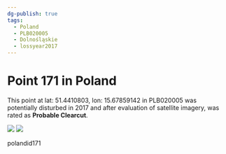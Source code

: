 ```yaml
---
dg-publish: true
tags:
  - Poland
  - PLB020005
  - Dolnośląskie
  - lossyear2017
---
```


# Point 171 in Poland

This point at lat: 51.4410803, lon: 15.67859142 in PLB020005 was potentially disturbed in 2017 and after evaluation of satellite imagery, was rated as **Probable Clearcut**.

<div class='juxtapose' data-showcredits='false'>
<img src='https://baserow-backend-production20240528124524339000000001.s3.amazonaws.com/user_files/F9YbnYBgwtwlyuIr1l6mZmwMEJX7rybJ_65780fe44215dc21dfa24185411ab18ae1282ea74eda0f6655a8bcc8ad9832de.png' data-label='August 2016' />
<img src='https://baserow-backend-production20240528124524339000000001.s3.amazonaws.com/user_files/iEd7DAuogUj96hGHWSqZkN9NqRKVHqRh_825c0edeeef8f3cbe71327027371cbb108122849ccb3d98542ffd08f4c9068d8.png' data-label='October 2023' />
</div>

polandid171